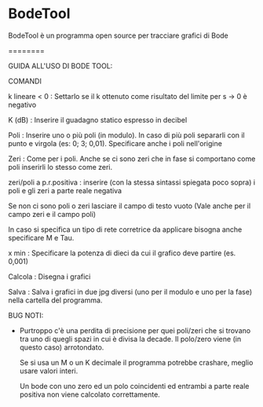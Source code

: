BodeTool
========

BodeTool è un programma open source per tracciare grafici di Bode

========

GUIDA ALL'USO DI BODE TOOL:

COMANDI

k lineare < 0 : Settarlo se il k ottenuto come risultato del limite per s -> 0 è negativo

K (dB) : Inserire il guadagno statico espresso in decibel

Poli : Inserire uno o più poli (in modulo). In caso di più poli separarli con il punto e virgola (es: 0; 3; 0,01). Specificare anche i poli nell'origine

Zeri : Come per i poli. Anche se ci sono zeri che in fase si comportano come poli inserirli lo stesso come zeri.

zeri/poli a p.r.positiva : inserire (con la stessa sintassi spiegata poco sopra) i poli e gli zeri a parte reale negativa

Se non ci sono poli o zeri lasciare il campo di testo vuoto (Vale anche per il campo zeri e il campo poli)

In caso si specifica un tipo di rete corretrice da applicare bisogna anche specificare M e Tau.

x min : Specificare la potenza di dieci da cui il grafico deve partire (es. 0,001)

Calcola : Disegna i grafici

Salva : Salva i grafici in due jpg diversi (uno per il modulo e uno per la fase) nella cartella del programma.

BUG NOTI:
- Purtroppo c'è una perdita di precisione per quei poli/zeri che si trovano tra uno di quegli spazi in cui è divisa la decade. Il polo/zero viene (in questo caso) arrotondato.

    Se si usa un M o un K decimale il programma potrebbe crashare, meglio usare valori interi.

    Un bode con uno zero ed un polo coincidenti ed entrambi a parte reale positiva non viene calcolato correttamente.
 
